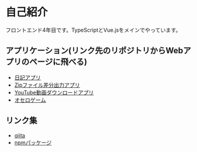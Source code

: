# 自己紹介
フロントエンド4年目です。TypeScriptとVue.jsをメインでやっています。

## アプリケーション(リンク先のリポジトリからWebアプリのページに飛べる)
+ [日記アプリ](https://github.com/wintyo/firebase-diary)
+ [Zipファイル差分出力アプリ](https://github.com/wintyo/diff-zip-file)
+ [YouTube動画ダウンロードアプリ](https://github.com/wintyo/youtube-downloader)
+ [オセロゲーム](https://github.com/wintyo/othello-game)

## リンク集
+ [qiita](https://qiita.com/wintyo)
+ [npmパッケージ](https://www.npmjs.com/~wintyo)


<!--
**wintyo/wintyo** is a ✨ _special_ ✨ repository because its `README.md` (this file) appears on your GitHub profile.

Here are some ideas to get you started:

- 🔭 I’m currently working on ...
- 🌱 I’m currently learning ...
- 👯 I’m looking to collaborate on ...
- 🤔 I’m looking for help with ...
- 💬 Ask me about ...
- 📫 How to reach me: ...
- 😄 Pronouns: ...
- ⚡ Fun fact: ...
-->
